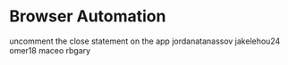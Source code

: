 # Browser Automation

uncomment the close statement on the app
jordanatanassov
jakelehou24
omer18
maceo
rbgary
